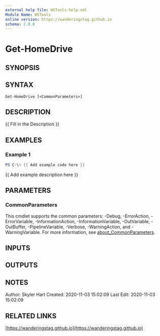 ```yaml
---
external help file: WSTools-help.xml
Module Name: WSTools
online version: https://wanderingstag.github.io
schema: 2.0.0
---
```


# Get-HomeDrive

## SYNOPSIS

## SYNTAX

```
Get-HomeDrive [<CommonParameters>]
```

## DESCRIPTION
{{ Fill in the Description }}

## EXAMPLES

### Example 1
```powershell
PS C:\> {{ Add example code here }}
```

{{ Add example description here }}

## PARAMETERS

### CommonParameters
This cmdlet supports the common parameters: -Debug, -ErrorAction, -ErrorVariable, -InformationAction, -InformationVariable, -OutVariable, -OutBuffer, -PipelineVariable, -Verbose, -WarningAction, and -WarningVariable. For more information, see [about_CommonParameters](http://go.microsoft.com/fwlink/?LinkID=113216).

## INPUTS

## OUTPUTS

## NOTES
Author: Skyler Hart
Created: 2020-11-03 15:02:09
Last Edit: 2020-11-03 15:02:09

## RELATED LINKS

[https://wanderingstag.github.io](https://wanderingstag.github.io)

